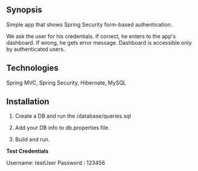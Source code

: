 ## Synopsis

Simple app that shows Spring Security form-based authentication.

We ask the user for his credentials. If correct, he enters to the app's dashboard. If wrong, he gets error message.
Dashboard is accessible only by authenticated users.

## Technologies

Spring MVC, Spring Security, Hibernate, MySQL


## Installation

1. Create a DB and run the /database/queries.sql

2. Add your DB info to db.properties file.

3. Build and run.



**Test Credentials**

Username: testUser
Password : 123456
